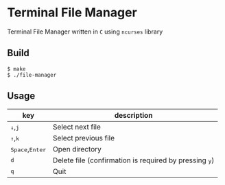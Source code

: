 # Terminal File Manager 
Terminal File Manager written in `C` using `ncurses` library 

## Build 

```console
$ make 
$ ./file-manager
```

## Usage 

| key                                                 | description        |
|-----------------------------------------------------|--------------------|
| <kbd>&#8595;</kbd>,<kbd>j</kbd> | Select next file |
| <kbd>&#8593;</kbd>,<kbd>k</kbd> | Select previous file |
| <kbd>Space</kbd>,<kbd>Enter</kbd> | Open directory |
| <kbd>d</kbd> | Delete file (confirmation is required by pressing <kbd>y</kbd>) |
| <kbd>q</kbd>                                      | Quit               |

